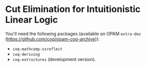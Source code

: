 # Cut Elimination for Intuitionistic Linear Logic

You'll need the following packages (available on OPAM `extra-dev`
(https://github.com/coq/opam-coq-archive)):

- `coq-mathcomp-ssreflect`
- `coq-deriving`
- `coq-extructures` (development version).



